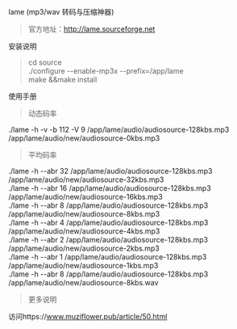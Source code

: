 lame (mp3/wav 转码与压缩神器)<br>
>官方地址：http://lame.sourceforge.net

安装说明<br>
>cd source  
>./configure --enable-mp3x  --prefix=/app/lame  
>make &&make install

使用手册<br>
>动态码率  <br>

./lame -h -v -b 112 -V 9 /app/lame/audio/audiosource-128kbs.mp3  /app/lame/audio/new/audiosource-0kbs.mp3  
>平均码率  <br>

./lame -h --abr 32 /app/lame/audio/audiosource-128kbs.mp3  /app/lame/audio/new/audiosource-32kbs.mp3  
./lame -h --abr 16 /app/lame/audio/audiosource-128kbs.mp3  /app/lame/audio/new/audiosource-16kbs.mp3  
./lame -h --abr 8 /app/lame/audio/audiosource-128kbs.mp3  /app/lame/audio/new/audiosource-8kbs.mp3  
./lame -h --abr 4 /app/lame/audio/audiosource-128kbs.mp3  /app/lame/audio/new/audiosource-4kbs.mp3  
./lame -h --abr 2 /app/lame/audio/audiosource-128kbs.mp3  /app/lame/audio/new/audiosource-2kbs.mp3  
./lame -h --abr 1 /app/lame/audio/audiosource-128kbs.mp3  /app/lame/audio/new/audiosource-1kbs.mp3  
./lame -h --abr 8 /app/lame/audio/audiosource-128kbs.mp3  /app/lame/audio/new/audiosource-8kbs.wav  
>更多说明  <br>

访问https://www.muziflower.pub/article/50.html
